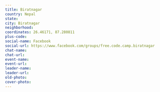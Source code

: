 ```yaml
---
title: Biratnagar
country: Nepal
state: 
city: Biratnagar
neighborhood: 
coordinates: 26.46171, 87.280811
plus-code:
social-name: Facebook
social-url: https://www.facebook.com/groups/free.code.camp.biratnagar
chat-name:
chat-url:
event-name:
event-url:
leader-name:
leader-url:
old-photo: 
cover-photo:
---
```

